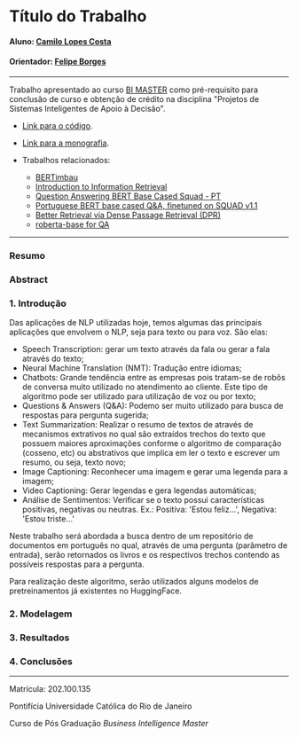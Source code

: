 <!-- antes de enviar a versão final, solicitamos que todos os comentários, colocados para orientação ao aluno, sejam removidos do arquivo -->
# Título do Trabalho

#### Aluno: [Camilo Lopes Costa](https://github.com/milocosta)
#### Orientador: [Felipe Borges](https://github.com/FelipeBorgesC)
<!--#### Co-orientador(/a/es/as): [Nome Sobrenome](https://github.com/link_do_github) e [Nome Sobrenome](https://github.com/link_do_github). <!-- caso não aplicável, remover esta linha -->

---

Trabalho apresentado ao curso [BI MASTER](https://ica.puc-rio.ai/bi-master) como pré-requisito para conclusão de curso e obtenção de crédito na disciplina "Projetos de Sistemas Inteligentes de Apoio à Decisão".

<!-- para os links a seguir, caso os arquivos estejam no mesmo repositório que este README, não há necessidade de incluir o link completo: basta incluir o nome do arquivo, com extensão, que o GitHub completa o link corretamente -->
- [Link para o código](https://github.com/milocosta/projeto_final/blob/master/script/main.ipynb). <!-- caso não aplicável, remover esta linha -->

- [Link para a monografia](https://github.com/milocosta/projeto_final). <!-- caso não aplicável, remover esta linha -->

- Trabalhos relacionados: <!-- caso não aplicável, remover estas linhas -->
    - [BERTimbau](https://github.com/neuralmind-ai/portuguese-bert)
    - [Introduction to Information Retrieval](https://www.kaggle.com/code/vabatista/introduction-to-information-retrieval)
    - [Question Answering BERT Base Cased Squad - PT](https://colab.research.google.com/drive/18ueLdi_V321Gz37x4gHq8mb4XZSGWfZx?usp=sharing)
    - [Portuguese BERT base cased Q&A, finetuned on SQUAD v1.1](https://huggingface.co/pierreguillou/bert-base-cased-squad-v1.1-portuguese?context=Meu+nome+%C3%A9+John%2C+tenho+20+anos%2C+moro+no+Brasil.+Estudo+no+Canad%C3%A1.&question=Onde+eu+estudo%3F)
    - [Better Retrieval via Dense Passage Retrieval (DPR)](https://colab.research.google.com/github/deepset-ai/haystack/blob/master/tutorials/Tutorial6_Better_Retrieval_via_DPR.ipynb)
    - [roberta-base for QA](https://huggingface.co/deepset/roberta-base-squad2)

---

### Resumo

<!-- trocar o texto abaixo pelo resumo do trabalho, em português -->



### Abstract <!-- Opcional! Caso não aplicável, remover esta seção -->

<!-- trocar o texto abaixo pelo resumo do trabalho, em inglês -->



### 1. Introdução
Das aplicações de NLP utilizadas hoje, temos algumas das principais aplicações que envolvem o NLP, seja para texto ou para voz. São elas:
* Speech Transcription: gerar um texto através da fala ou gerar a fala através do texto;
* Neural Machine Translation (NMT): Tradução entre idiomas;
* Chatbots: Grande tendência entre as empresas pois tratam-se de robôs de conversa muito utilizado no atendimento ao cliente. Este tipo de algoritmo pode ser utilizado para utilização de voz ou por texto;
* Questions & Answers (Q&A): Podemo ser muito utilizado para busca de respostas para pergunta sugerida;
* Text Summarization: Realizar o resumo de textos de através de mecanismos extrativos no qual são extraídos trechos do texto que possuem maiores aproximações conforme o algoritmo de comparação (cosseno, etc) ou abstrativos que implica em ler o texto e escrever um resumo, ou seja, texto novo;
* Image Captioning: Reconhecer uma imagem e gerar uma legenda para a imagem;
* Video Captioning: Gerar legendas e gera legendas automáticas;
* Análise de Sentimentos: Verificar se o texto possui características positivas, negativas ou neutras. Ex.: Positiva: 'Estou feliz...', Negativa: 'Estou triste...'

Neste trabalho será abordada a busca dentro de um repositório de documentos em português no qual, através de uma pergunta (parâmetro de entrada), serão retornados os livros e os respectivos trechos contendo as possíveis respostas para a pergunta.

Para realização deste algoritmo, serão utilizados alguns modelos de pretreinamentos já existentes no HuggingFace.


### 2. Modelagem



### 3. Resultados



### 4. Conclusões


---

Matrícula: 202.100.135

Pontifícia Universidade Católica do Rio de Janeiro

Curso de Pós Graduação *Business Intelligence Master*
